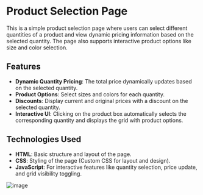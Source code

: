 # Product Selection Page

This is a simple product selection page where users can select different quantities of a product and view dynamic pricing information based on the selected quantity. The page also supports interactive product options like size and color selection.

## Features

- **Dynamic Quantity Pricing**: The total price dynamically updates based on the selected quantity.
- **Product Options**: Select sizes and colors for each quantity.
- **Discounts**: Display current and original prices with a discount on the selected quantity.
- **Interactive UI**: Clicking on the product box automatically selects the corresponding quantity and displays the grid with product options.

## Technologies Used

- **HTML**: Basic structure and layout of the page.
- **CSS**: Styling of the page (Custom CSS for layout and design).
- **JavaScript**: For interactive features like quantity selection, price update, and grid visibility toggling.

![image](https://github.com/user-attachments/assets/33416d29-f2f8-4341-a995-6e5da9f39cf7)

